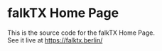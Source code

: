 # falkTX Home Page

This is the source code for the falkTX Home Page.  
See it live at https://falktx.berlin/
